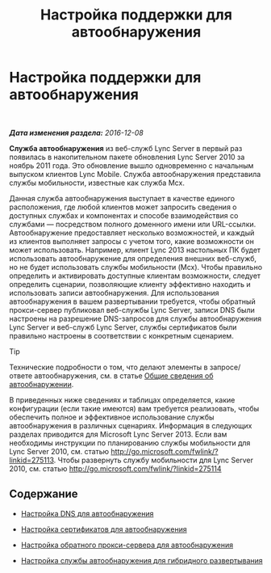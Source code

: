 ﻿---
title: Настройка поддержки для автообнаружения
TOCTitle: Настройка поддержки для автообнаружения
ms:assetid: 3a266456-69a0-4539-ba99-d388b83799a8
ms:mtpsurl: https://technet.microsoft.com/ru-ru/library/JJ945622(v=OCS.15)
ms:contentKeyID: 52058192
ms.date: 12/10/2016
mtps_version: v=OCS.15
ms.translationtype: HT
---

# Настройка поддержки для автообнаружения

 

_**Дата изменения раздела:** 2016-12-08_

**Служба автообнаружения** из веб-служб Lync Server в первый раз появилась в накопительном пакете обновления Lync Server 2010 за ноябрь 2011 года. Это обновление вышло одновременно с начальным выпуском клиентов Lync Mobile. Служба автообнаружения представила службы мобильности, известные как служба Mcx.

Данная служба автообнаружения выступает в качестве единого расположения, где любой клиентов может запросить сведения о доступных службах и компонентах и способе взаимодействия со службами — посредством полного доменного имени или URL-ссылки. Автообнаружение предоставляет несколько возможностей, и каждый из клиентов выполняет запросы с учетом того, какие возможности он может использовать. Например, клиент Lync 2013 настольных ПК будет использовать автообнаружение для определения внешних веб-служб, но не будет использовать службы мобильности (Mcx). Чтобы правильно определить и активировать доступные клиентам возможности, следует определить сценарии, позволяющие клиенту эффективно находить и использовать записи автообнаружения. Для использования автообнаружения в вашем развертывании требуется, чтобы обратный прокси-сервер публиковал веб-службы Lync Server, записи DNS были настроены на разрешение DNS-запросов для службы автообнаружения Lync Server и веб-служб Lync Server, службы сертификатов были правильно настроены в соответствии с конкретным сценарием.


> [!TIP]
> Технические подробности о том, что делают элементы в запросе/ответе автообнаружения, см. в статье <A href="lync-server-2013-understanding-autodiscover.md">Общие сведения об автообнаружении</A>.



В приведенных ниже сведениях и таблицах определяется, какие конфигурации (если такие имеются) вам требуется реализовать, чтобы обеспечить полное и эффективное использование службы автообнаружения в различных сценариях. Информация в следующих разделах приводится для Microsoft Lync Server 2013. Если вам необходимы инструкции по планированию службы мобильности для Lync Server 2010, см. статью <http://go.microsoft.com/fwlink/?linkid=275113>. Чтобы развернуть службу мобильности для Lync Server 2010, см. статью <http://go.microsoft.com/fwlink/?linkid=275114>

## Содержание

  - [Настройка DNS для автообнаружения](lync-server-2013-configuring-dns-for-autodiscover.md)

  - [Настройка сертификатов для автообнаружения](lync-server-2013-configuring-certificates-for-autodiscover.md)

  - [Настройка обратного прокси-сервера для автообнаружения](lync-server-2013-configuring-a-reverse-proxy-for-autodiscover.md)

  - [Настройка службы автообнаружения для гибридного развертывания](lync-server-2013-configuring-autodiscover-for-hybrid-deployments.md)

